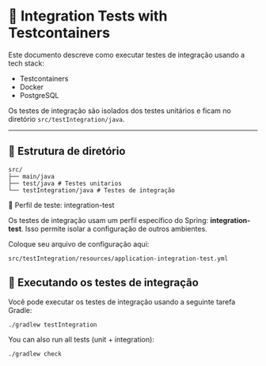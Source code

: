 # 🧪 Integration Tests with Testcontainers

Este documento descreve como executar testes de integração usando a tech stack:

- Testcontainers
- Docker
- PostgreSQL 

Os testes de integração são isolados dos testes unitários e ficam no diretório `src/testIntegration/java`.

---

## 📁 Estrutura de diretório
```
src/
├── main/java
├── test/java # Testes unitarios
└── testIntegration/java # Testes de integração
```

🔧 Perfil de teste: integration-test

Os testes de integração usam um perfil específico do Spring: **integration-test**. Isso permite isolar a configuração de outros ambientes.

Coloque seu arquivo de configuração aqui:

```
src/testIntegration/resources/application-integration-test.yml
```

## 🚀 Executando os testes de integração

Você pode executar os testes de integração usando a seguinte tarefa Gradle:

```
./gradlew testIntegration
```

You can also run all tests (unit + integration):

```
./gradlew check
```
